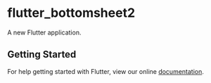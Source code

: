 # flutter_bottomsheet2

A new Flutter application.

## Getting Started

For help getting started with Flutter, view our online
[documentation](https://flutter.io/).
